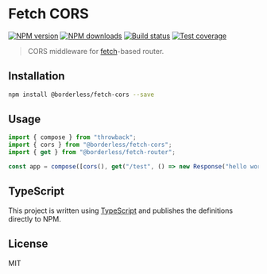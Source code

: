 # Fetch CORS

[![NPM version][npm-image]][npm-url]
[![NPM downloads][downloads-image]][downloads-url]
[![Build status][travis-image]][travis-url]
[![Test coverage][coveralls-image]][coveralls-url]

> CORS middleware for [fetch](https://developer.mozilla.org/en-US/docs/Web/API/Fetch_API)-based router.

## Installation

```sh
npm install @borderless/fetch-cors --save
```

## Usage

```js
import { compose } from "throwback";
import { cors } from "@borderless/fetch-cors";
import { get } from "@borderless/fetch-router";

const app = compose([cors(), get("/test", () => new Response("hello world"))]);
```

## TypeScript

This project is written using [TypeScript](https://github.com/Microsoft/TypeScript) and publishes the definitions directly to NPM.

## License

MIT

[npm-image]: https://img.shields.io/npm/v/@borderless/fetch-cors.svg?style=flat
[npm-url]: https://npmjs.org/package/@borderless/fetch-cors
[downloads-image]: https://img.shields.io/npm/dm/@borderless/fetch-cors.svg?style=flat
[downloads-url]: https://npmjs.org/package/@borderless/fetch-cors
[travis-image]: https://img.shields.io/travis/BorderlessLabs/fetch-cors.svg?style=flat
[travis-url]: https://travis-ci.org/BorderlessLabs/fetch-cors
[coveralls-image]: https://img.shields.io/coveralls/BorderlessLabs/fetch-cors.svg?style=flat
[coveralls-url]: https://coveralls.io/r/BorderlessLabs/fetch-cors?branch=master
